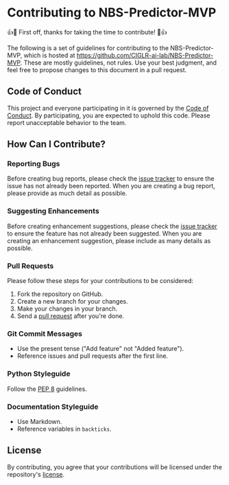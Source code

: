 # Contributing to NBS-Predictor-MVP

👍🎉 First off, thanks for taking the time to contribute! 🎉👍

The following is a set of guidelines for contributing to the NBS-Predictor-MVP, which is hosted at https://github.com/CIGLR-ai-lab/NBS-Predictor-MVP. These are mostly guidelines, not rules. Use your best judgment, and feel free to propose changes to this document in a pull request.

## Code of Conduct

This project and everyone participating in it is governed by the [Code of Conduct](CODE_OF_CONDUCT.md). By participating, you are expected to uphold this code. Please report unacceptable behavior to the team.

## How Can I Contribute?

### Reporting Bugs

Before creating bug reports, please check the [issue tracker](https://github.com/CIGLR-ai-lab/NBS-Predictor-MVP/issues) to ensure the issue has not already been reported. When you are creating a bug report, please provide as much detail as possible.

### Suggesting Enhancements

Before creating enhancement suggestions, please check the [issue tracker](https://github.com/CIGLR-ai-lab/NBS-Predictor-MVP/issues) to ensure the feature has not already been suggested. When you are creating an enhancement suggestion, please include as many details as possible.

### Pull Requests

Please follow these steps for your contributions to be considered:

1. Fork the repository on GitHub.
2. Create a new branch for your changes.
3. Make your changes in your branch.
4. Send a [pull request](https://github.com/CIGLR-ai-lab/NBS-Predictor-MVP/pulls) after you're done.

### Git Commit Messages

- Use the present tense ("Add feature" not "Added feature").
- Reference issues and pull requests after the first line.

### Python Styleguide

Follow the [PEP 8](https://www.python.org/dev/peps/pep-0008/) guidelines.

### Documentation Styleguide

- Use Markdown.
- Reference variables in `backticks`.

## License

By contributing, you agree that your contributions will be licensed under the repository's [license](https://github.com/CIGLR-ai-lab/NBS-Predictor-MVP/blob/main/LICENSE).
